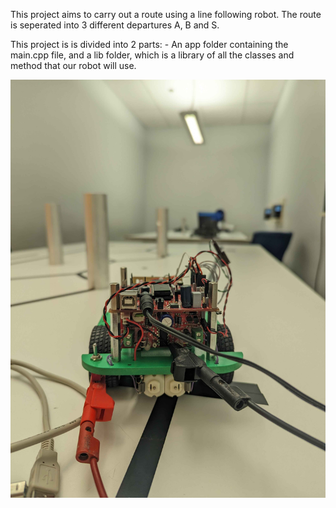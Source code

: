This project aims to carry out a route using a line following robot. The route is seperated into 3 different departures A, B and S. 

This project is is divided into 2 parts: - An app folder containing the main.cpp file, and a lib folder, which is a library of all the classes and method that
our robot will use.

![](images/photo.jpg)
